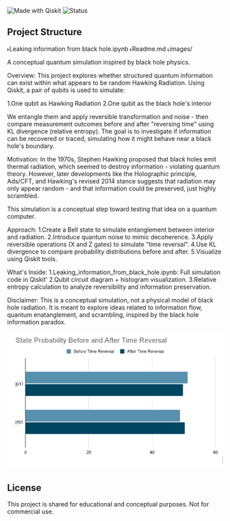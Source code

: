![Made with Qiskit](https://img.shields.io/badge/Made%20with-Qiskit-blue)
![Status](https://img.shields.io/badge/Project-Experimental-orange)

## Project Structure
˫Leaking information from black hole.ipynb
˫Readme.md
˪images/




A conceptual quantum simulation inspired by black hole physics.

Overview:
This project explores whether structured quantum information can exist within what appears to be random Hawking Radiation. Using Qiskit, a pair of qubits is used to simulate:

1.One qubit as Hawking Radiation
2.One qubit as the black hole's interior

We entangle them and apply reversible transformation and noise - then compare measurement outcomes before and after "reversing time" using KL divergence (relative entropy). The goal is to investigate if information can be recovered or traced, simulating how it might behave near a black hole's boundary.

Motivation:
In the 1970s, Stephen Hawking proposed that black holes emit thermal radiation, which seemed to destroy information - violating quantum theory. However, later developments like the Holographic principle, Ads/CFT, and Hawking's revised 2014 stance suggests that radiation may only appear random - and that information could be preserved, just highly scrambled.

This simulation is a conceptual step toward testing that idea on a quantum computer.

Approach:
1.Create a Bell state to simulate entanglement between interior and radiation.
2.Introduce quantum noise to mimic decoherence.
3.Apply reversible operations (X and Z gates) to simulate "time reversal".
4.Use KL divergence to compare probability distributions before and after.
5.Visualize using Qiskit tools.

What's Inside:
1.Leaking_information_from_black_hole.ipynb: Full simulation code in Qiskit'
2.Qubit circuit diagram + histogram visualization.
3.Relative entropy calculation to analyze reversibility and information preservation.

Disclaimer:
This is a conceptual simulation, not a physical model of black hole radiation. It is meant to explore ideas related to information flow, quantum enatanglement, and scrambling, inspired by the black hole information paradox.

![State Probability Before and After Time Reversal](images/image.png)

## License
This project is shared for educational and conceptual purposes. Not for commercial use.